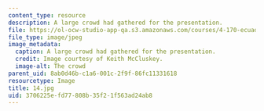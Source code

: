 ```yaml
---
content_type: resource
description: A large crowd had gathered for the presentation.
file: https://ol-ocw-studio-app-qa.s3.amazonaws.com/courses/4-170-ecuador-workshop-fall-2006/3706225efd77808b35f21f563ad24ab8_14.jpg
file_type: image/jpeg
image_metadata:
  caption: A large crowd had gathered for the presentation.
  credit: Image courtesy of Keith McCluskey.
  image-alt: The crowd
parent_uid: 8ab0d46b-c1a6-001c-2f9f-86fc11331618
resourcetype: Image
title: 14.jpg
uid: 3706225e-fd77-808b-35f2-1f563ad24ab8
---
```

